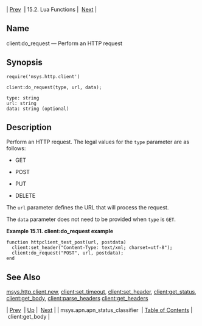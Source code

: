| [Prev](lua.ref.msys.apn.apn_status_classifier)  | 15.2. Lua Functions |  [Next](lua.ref.client_get_body.php) |

<a name="lua.ref.client_do_request"></a>
## Name

client:do_request — Perform an HTTP request

<a name="idp23651408"></a>
## Synopsis

`require('msys.http.client')`

`client:do_request(type, url, data);`

```
type: string
url: string
data: string (optional)
```
<a name="idp23654784"></a>
## Description

Perform an HTTP request. The legal values for the `type` parameter are as follows:

*   GET

*   POST

*   PUT

*   DELETE

The `url` parameter defines the URL that will process the request.

The `data` parameter does not need to be provided when `type` is `GET`.

<a name="lua.ref.client_do_request.example"></a>

**Example 15.11. client:do_request example**

```
function httpclient_test_post(url, postdata)
  client:set_header("Content-Type: text/xml; charset=utf-8");
  client:do_request("POST", url, postdata);
end
```

<a name="idp23664832"></a>
## See Also

[msys.http.client.new](lua.ref.msys.http.client.new "msys.http.client.new"), [client:set_timeout](lua.ref.client_set_timeout.php "client:set_timeout"), [client:set_header](lua.ref.client_set_header.php "client:set_header"), [client:get_status](lua.ref.client_get_status.php "client:get_status"), [client:get_body](lua.ref.client_get_body.php "client:get_body"), [client:parse_headers](lua.ref.client_parse_headers.php "client:parse_headers") [client:get_headers](lua.ref.client_get_headers.php "client:get_headers")

| [Prev](lua.ref.msys.apn.apn_status_classifier)  | [Up](lua.function.details.php) |  [Next](lua.ref.client_get_body.php) |
| msys.apn.apn_status_classifier  | [Table of Contents](index) |  client:get_body |
